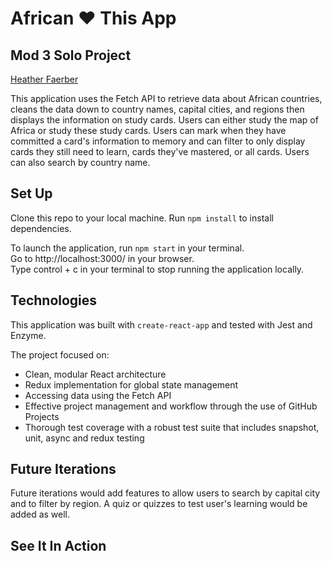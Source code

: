 # African ♥️ This App
## Mod 3 Solo Project
[Heather Faerber](https://github.com/hfaerber)  

This application uses the Fetch API to retrieve data about African countries,
cleans the data down to country names, capital cities, and regions then displays
the information on study cards.  Users can either study the map of Africa or
study these study cards.  Users can mark when they have committed a card's
information to memory and can filter to only display cards they still need to
learn, cards they've mastered, or all cards. Users can also search by country
name.

## Set Up
Clone this repo to your local machine.  Run `npm install` to install
dependencies.  

To launch the application, run `npm start` in your terminal.  
Go to http://localhost:3000/ in your browser.    
Type control + c in your terminal to stop running the application locally.  

## Technologies
This application was built with `create-react-app` and tested with Jest and
Enzyme.  

The project focused on:
- Clean, modular React architecture
- Redux implementation for global state management
- Accessing data using the Fetch API
- Effective project management and workflow through the use of GitHub Projects
- Thorough test coverage with a robust test suite that includes snapshot, unit,
async and redux testing

## Future Iterations
Future iterations would add features to allow users to search by capital city
and to filter by region.  A quiz or quizzes to test user's learning would be
added as well. 

## See It In Action
